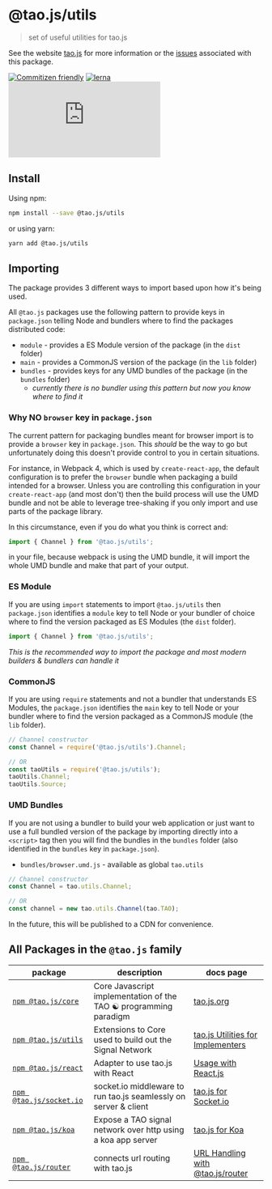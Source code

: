 # @tao.js/utils

> set of useful utilities for tao.js

See the website [tao.js](tao.js.org) for more information or the [issues](https://github.com/zzyzxlab/tao.js/issues?q=is%3Aissue+is%3Aopen+label%3A"pkg%3A+utils")
associated with this package.

[![Commitizen friendly](https://img.shields.io/badge/commitizen-friendly-brightgreen.svg)](http://commitizen.github.io/cz-cli/)
[![lerna](https://img.shields.io/badge/maintained%20with-lerna-cc00ff.svg)](https://lernajs.io/)
[![Gitter chat](https://img.shields.io/gitter/room/tao-land/tao.js?style=plastic)](https://gitter.im/tao-land/tao.js)

## Install

Using npm:

```sh
npm install --save @tao.js/utils
```

or using yarn:

```sh
yarn add @tao.js/utils
```

## Importing

The package provides 3 different ways to import based upon how it's being used.

All `@tao.js` packages use the following pattern to provide keys in `package.json`
telling Node and bundlers where to find the packages distributed code:

- `module` - provides a ES Module version of the package (in the `dist` folder)
- `main` - provides a CommonJS version of the package (in the `lib` folder)
- `bundles` - provides keys for any UMD bundles of the package (in the `bundles` folder)
  - _currently there is no bundler using this pattern but now you know where to find it_

### Why NO `browser` key in `package.json`

The current pattern for packaging bundles meant for browser import is to provide a
`browser` key in `package.json`. This _should_ be the way to go but unfortunately
doing this doesn't provide control to you in certain situations.

For instance, in Webpack 4, which is used by `create-react-app`, the default configuration
is to prefer the `browser` bundle when packaging a build intended for a browser. Unless
you are controlling this configuration in your `create-react-app` (and most don't) then
the build process will use the UMD bundle and not be able to leverage tree-shaking if
you only import and use parts of the package library.

In this circumstance, even if you do what you think is correct and:

```javascript
import { Channel } from '@tao.js/utils';
```

in your file, because webpack is using the UMD bundle, it will import the whole
UMD bundle and make that part of your output.

### ES Module

If you are using `import` statements to import `@tao.js/utils` then `package.json` identifies
a `module` key to tell Node or your bundler of choice where to find the version packaged as
ES Modules (the `dist` folder).

```javascript
import { Channel } from '@tao.js/utils';
```

_This is the recommended way to import the package and most modern builders & bundlers can
handle it_

### CommonJS

If you are using `require` statements and not a bundler that understands ES Modules, the
`package.json` identifies the `main` key to tell Node or your bundler where to find the version
packaged as a CommonJS module (the `lib` folder).

```javascript
// Channel constructor
const Channel = require('@tao.js/utils').Channel;

// OR
const taoUtils = require('@tao.js/utils');
taoUtils.Channel;
taoUtils.Source;
```

### UMD Bundles

If you are not using a bundler to build your web application or just want to use a full
bundled version of the package by importing directly into a `<script>` tag then you will
find the bundles in the `bundles` folder (also identified in the `bundles` key in `package.json`).

- `bundles/browser.umd.js` - available as global `tao.utils`

```javascript
// Channel constructor
const Channel = tao.utils.Channel;

// OR
const channel = new tao.utils.Channel(tao.TAO);
```

In the future, this will be published to a CDN for convenience.

## All Packages in the `@tao.js` family

| package                                                                    | description                                                      | docs page                                                             |
| -------------------------------------------------------------------------- | ---------------------------------------------------------------- | --------------------------------------------------------------------- |
| [`npm @tao.js/core`](https://www.npmjs.com/package/@tao.js/core)           | Core Javascript implementation of the TAO ☯ programming paradigm | [tao.js.org](https://tao.js.org)                                      |
| [`npm @tao.js/utils`](https://www.npmjs.com/package/@tao.js/utils)         | Extensions to Core used to build out the Signal Network          | [tao.js Utilities for Implementers](https://tao.js.org/implementers/) |
| [`npm @tao.js/react`](https://www.npmjs.com/package/@tao.js/react)         | Adapter to use tao.js with React                                 | [Usage with React.js](https://tao.js.org/client-react/)               |
| [`npm @tao.js/socket.io`](https://www.npmjs.com/package/@tao.js/socket.io) | socket.io middleware to run tao.js seamlessly on server & client | [tao.js for Socket.io](https://tao.js.org/server-side/socket-io.html) |
| [`npm @tao.js/koa`](https://www.npmjs.com/package/@tao.js/koa)             | Expose a TAO signal network over http using a koa app server     | [tao.js for Koa](https://tao.js.org/server-side/koa.html)             |
| [`npm @tao.js/router`](https://www.npmjs.com/package/@tao.js/router)       | connects url routing with tao.js                                 | [URL Handling with @tao.js/router](https://tao.js.org/router/)        |
